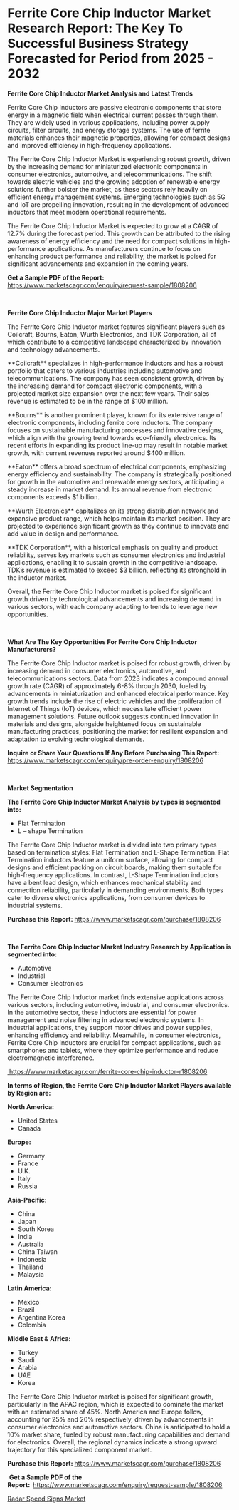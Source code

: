 <p><h1>Ferrite Core Chip Inductor Market Research Report: The Key To Successful Business Strategy Forecasted for Period from 2025 - 2032</h1></p><p><strong>Ferrite Core Chip Inductor Market Analysis and Latest Trends</strong></p>
<p><p>Ferrite Core Chip Inductors are passive electronic components that store energy in a magnetic field when electrical current passes through them. They are widely used in various applications, including power supply circuits, filter circuits, and energy storage systems. The use of ferrite materials enhances their magnetic properties, allowing for compact designs and improved efficiency in high-frequency applications.</p><p>The Ferrite Core Chip Inductor Market is experiencing robust growth, driven by the increasing demand for miniaturized electronic components in consumer electronics, automotive, and telecommunications. The shift towards electric vehicles and the growing adoption of renewable energy solutions further bolster the market, as these sectors rely heavily on efficient energy management systems. Emerging technologies such as 5G and IoT are propelling innovation, resulting in the development of advanced inductors that meet modern operational requirements.</p><p>The Ferrite Core Chip Inductor Market is expected to grow at a CAGR of 12.7% during the forecast period. This growth can be attributed to the rising awareness of energy efficiency and the need for compact solutions in high-performance applications. As manufacturers continue to focus on enhancing product performance and reliability, the market is poised for significant advancements and expansion in the coming years.</p></p>
<p><strong>Get a Sample PDF of the Report:&nbsp;</strong> <a href="https://www.marketscagr.com/enquiry/request-sample/1808206?utm_campaign=1895&utm_medium=2&utm_source=Github&utm_content=ia&utm_term=11022025&utm_id=ferrite-core-chip-inductor">https://www.marketscagr.com/enquiry/request-sample/1808206</a></p>
<p>&nbsp;</p>
<p><strong>Ferrite Core Chip Inductor Major Market Players</strong></p>
<p><p>The Ferrite Core Chip Inductor market features significant players such as Coilcraft, Bourns, Eaton, Wurth Electronics, and TDK Corporation, all of which contribute to a competitive landscape characterized by innovation and technology advancements.</p><p>**Coilcraft** specializes in high-performance inductors and has a robust portfolio that caters to various industries including automotive and telecommunications. The company has seen consistent growth, driven by the increasing demand for compact electronic components, with a projected market size expansion over the next few years. Their sales revenue is estimated to be in the range of $100 million.</p><p>**Bourns** is another prominent player, known for its extensive range of electronic components, including ferrite core inductors. The company focuses on sustainable manufacturing processes and innovative designs, which align with the growing trend towards eco-friendly electronics. Its recent efforts in expanding its product line-up may result in notable market growth, with current revenues reported around $400 million.</p><p>**Eaton** offers a broad spectrum of electrical components, emphasizing energy efficiency and sustainability. The company is strategically positioned for growth in the automotive and renewable energy sectors, anticipating a steady increase in market demand. Its annual revenue from electronic components exceeds $1 billion.</p><p>**Wurth Electronics** capitalizes on its strong distribution network and expansive product range, which helps maintain its market position. They are projected to experience significant growth as they continue to innovate and add value in design and performance.</p><p>**TDK Corporation**, with a historical emphasis on quality and product reliability, serves key markets such as consumer electronics and industrial applications, enabling it to sustain growth in the competitive landscape. TDK’s revenue is estimated to exceed $3 billion, reflecting its stronghold in the inductor market.</p><p>Overall, the Ferrite Core Chip Inductor market is poised for significant growth driven by technological advancements and increasing demand in various sectors, with each company adapting to trends to leverage new opportunities.</p></p>
<p>&nbsp;</p>
<p><strong>What Are The Key Opportunities For Ferrite Core Chip Inductor Manufacturers?</strong></p>
<p><p>The Ferrite Core Chip Inductor market is poised for robust growth, driven by increasing demand in consumer electronics, automotive, and telecommunications sectors. Data from 2023 indicates a compound annual growth rate (CAGR) of approximately 6-8% through 2030, fueled by advancements in miniaturization and enhanced electrical performance. Key growth trends include the rise of electric vehicles and the proliferation of Internet of Things (IoT) devices, which necessitate efficient power management solutions. Future outlook suggests continued innovation in materials and designs, alongside heightened focus on sustainable manufacturing practices, positioning the market for resilient expansion and adaptation to evolving technological demands.</p></p>
<p><strong>Inquire or Share Your Questions If Any Before Purchasing This Report:</strong> <a href="https://www.marketscagr.com/enquiry/pre-order-enquiry/1808206?utm_campaign=1895&utm_medium=2&utm_source=Github&utm_content=ia&utm_term=11022025&utm_id=ferrite-core-chip-inductor">https://www.marketscagr.com/enquiry/pre-order-enquiry/1808206</a></p>
<p>&nbsp;</p>
<p><strong>Market Segmentation</strong></p>
<p><strong>The Ferrite Core Chip Inductor Market Analysis by types is segmented into:</strong></p>
<p><ul><li>Flat Termination</li><li>L – shape Termination</li></ul></p>
<p><p>The Ferrite Core Chip Inductor market is divided into two primary types based on termination styles: Flat Termination and L-Shape Termination. Flat Termination inductors feature a uniform surface, allowing for compact designs and efficient packing on circuit boards, making them suitable for high-frequency applications. In contrast, L-Shape Termination inductors have a bent lead design, which enhances mechanical stability and connection reliability, particularly in demanding environments. Both types cater to diverse electronics applications, from consumer devices to industrial systems.</p></p>
<p><strong>Purchase this Report:&nbsp;</strong><a href="https://www.marketscagr.com/purchase/1808206?utm_campaign=1895&utm_medium=2&utm_source=Github&utm_content=ia&utm_term=11022025&utm_id=ferrite-core-chip-inductor">https://www.marketscagr.com/purchase/1808206</a></p>
<p>&nbsp;</p>
<p><strong>The Ferrite Core Chip Inductor Market Industry Research by Application is segmented into:</strong></p>
<p><ul><li>Automotive</li><li>Industrial</li><li>Consumer Electronics</li></ul></p>
<p><p>The Ferrite Core Chip Inductor market finds extensive applications across various sectors, including automotive, industrial, and consumer electronics. In the automotive sector, these inductors are essential for power management and noise filtering in advanced electronic systems. In industrial applications, they support motor drives and power supplies, enhancing efficiency and reliability. Meanwhile, in consumer electronics, Ferrite Core Chip Inductors are crucial for compact applications, such as smartphones and tablets, where they optimize performance and reduce electromagnetic interference.</p></p>
<p><a href="https://www.marketscagr.com/ferrite-core-chip-inductor-r1808206?utm_campaign=1895&utm_medium=2&utm_source=Github&utm_content=ia&utm_term=11022025&utm_id=ferrite-core-chip-inductor">&nbsp;https://www.marketscagr.com/ferrite-core-chip-inductor-r1808206</a></p>
<p><strong>In terms of Region, the Ferrite Core Chip Inductor Market Players available by Region are:</strong></p>
<p>
    <p> <strong> North America: </strong>
        <ul>
            <li>United States</li>
            <li>Canada</li>
        </ul>
        </p> 
    <p> <strong> Europe: </strong>
        <ul>
            <li>Germany</li>
            <li>France</li>
            <li>U.K.</li>
            <li>Italy</li>
            <li>Russia</li>
        </ul>
        </p> 
    <p> <strong> Asia-Pacific: </strong>
        <ul>
            <li>China</li>
            <li>Japan</li>
            <li>South Korea</li>
            <li>India</li>
            <li>Australia</li>
            <li>China Taiwan</li>
            <li>Indonesia</li>
            <li>Thailand</li>
            <li>Malaysia</li>
        </ul>
        </p> 
    <p> <strong> Latin America: </strong>
        <ul>
            <li>Mexico</li>
            <li>Brazil</li>
            <li>Argentina Korea</li>
            <li>Colombia</li>
        </ul>
        </p> 
    <p> <strong> Middle East & Africa: </strong>
        <ul>
            <li>Turkey</li>
            <li>Saudi</li>
            <li>Arabia</li>
            <li>UAE</li>
            <li>Korea</li>
        </ul>
    </p>
    </p>
<p><p>The Ferrite Core Chip Inductor market is poised for significant growth, particularly in the APAC region, which is expected to dominate the market with an estimated share of 45%. North America and Europe follow, accounting for 25% and 20% respectively, driven by advancements in consumer electronics and automotive sectors. China is anticipated to hold a 10% market share, fueled by robust manufacturing capabilities and demand for electronics. Overall, the regional dynamics indicate a strong upward trajectory for this specialized component market.</p></p>
<p><strong>Purchase this Report: </strong><a href="https://www.marketscagr.com/purchase/1808206?utm_campaign=1895&utm_medium=2&utm_source=Github&utm_content=ia&utm_term=11022025&utm_id=ferrite-core-chip-inductor">https://www.marketscagr.com/purchase/1808206</a></p>
<p>&nbsp;<strong>Get a Sample PDF of the Report:&nbsp;&nbsp;</strong><a href="https://www.marketscagr.com/enquiry/request-sample/1808206?utm_campaign=1895&utm_medium=2&utm_source=Github&utm_content=ia&utm_term=11022025&utm_id=ferrite-core-chip-inductor">https://www.marketscagr.com/enquiry/request-sample/1808206</a></p>
<p><strong></strong></p>
<p><p><a href="https://github.com/mahnoor2003/Market-Research-Report-List-7/blob/main/radar-speed-signs-market.md?utm_campaign=1895&utm_medium=2&utm_source=Github&utm_content=ia&utm_term=11022025&utm_id=ferrite-core-chip-inductor">Radar Speed Signs Market</a></p></p>
